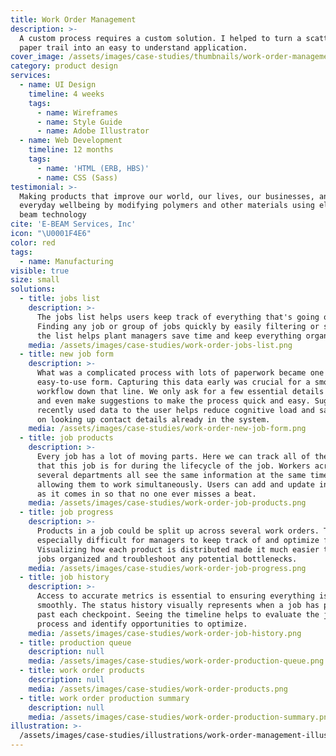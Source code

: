 ```yaml
---
title: Work Order Management
description: >-
  A custom process requires a custom solution. I helped to turn a scattered
  paper trail into an easy to understand application.
cover_image: /assets/images/case-studies/thumbnails/work-order-management-thumbnail.png
category: product design
services:
  - name: UI Design
    timeline: 4 weeks
    tags:
      - name: Wireframes
      - name: Style Guide
      - name: Adobe Illustrator
  - name: Web Development
    timeline: 12 months
    tags:
      - name: 'HTML (ERB, HBS)'
      - name: CSS (Sass)
testimonial: >-
  Making products that improve our world, our lives, our businesses, and our
  everyday wellbeing by modifying polymers and other materials using electron
  beam technology
cite: 'E-BEAM Services, Inc'
icon: "\U0001F4E6"
color: red
tags:
  - name: Manufacturing
visible: true
size: small
solutions:
  - title: jobs list
    description: >-
      The jobs list helps users keep track of everything that's going on.
      Finding any job or group of jobs quickly by easily filtering or sorting
      the list helps plant managers save time and keep everything organized.
    media: /assets/images/case-studies/work-order-jobs-list.png
  - title: new job form
    description: >-
      What was a complicated process with lots of paperwork became one
      easy-to-use form. Capturing this data early was crucial for a smooth
      workflow down that line. We only ask for a few essential details up front
      and even make suggestions to make the process quick and easy. Suggesting
      recently used data to the user helps reduce cognitive load and saves time
      on looking up contact details already in the system.
    media: /assets/images/case-studies/work-order-new-job-form.png
  - title: job products
    description: >-
      Every job has a lot of moving parts. Here we can track all of the products
      that this job is for during the lifecycle of the job. Workers across
      several departments all see the same information at the same time,
      allowing them to work simultaneously. Users can add and update information
      as it comes in so that no one ever misses a beat.
    media: /assets/images/case-studies/work-order-job-products.png
  - title: job progress
    description: >-
      Products in a job could be split up across several work orders. This was
      especially difficult for managers to keep track of and optimize for.
      Visualizing how each product is distributed made it much easier to keep
      jobs organized and troubleshoot any potential bottlenecks.
    media: /assets/images/case-studies/work-order-job-progress.png
  - title: job history
    description: >-
      Access to accurate metrics is essential to ensuring everything is running
      smoothly. The status history visually represents when a job has progressed
      past each checkpoint. Seeing the timeline helps to evaluate the job
      process and identify opportunities to optimize.
    media: /assets/images/case-studies/work-order-job-history.png
  - title: production queue
    description: null
    media: /assets/images/case-studies/work-order-production-queue.png
  - title: work order products
    description: null
    media: /assets/images/case-studies/work-order-products.png
  - title: work order production summary
    description: null
    media: /assets/images/case-studies/work-order-production-summary.png
illustration: >-
  /assets/images/case-studies/illustrations/work-order-management-illustration.svg
---
```










